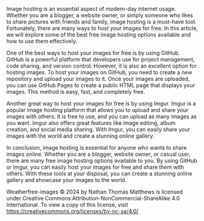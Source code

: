 Image hosting is an essential aspect of modern-day internet usage. Whether you are a blogger, a website owner, or simply someone who likes to share pictures with friends and family, image hosting is a must-have tool. Fortunately, there are many ways to host your images for free. In this article, we will explore some of the best free image hosting options available and how to use them effectively.

One of the best ways to host your images for free is by using GitHub. GitHub is a powerful platform that developers use for project management, code sharing, and version control. However, it is also an excellent option for hosting images. To host your images on GitHub, you need to create a new repository and upload your images to it. Once your images are uploaded, you can use GitHub Pages to create a public HTML page that displays your images. This method is easy, fast, and completely free.

Another great way to host your images for free is by using Imgur. Imgur is a popular image hosting platform that allows you to upload and share your images with others. It is free to use, and you can upload as many images as you want. Imgur also offers great features like image editing, album creation, and social media sharing. With Imgur, you can easily share your images with the world and create a stunning online gallery.

In conclusion, image hosting is essential for anyone who wants to share images online. Whether you are a blogger, website owner, or casual user, there are many free image hosting options available to you. By using GitHub or Imgur, you can easily host your images for free and share them with others. With these tools at your disposal, you can create a stunning online gallery and showcase your images to the world.

Weatherfree-images © 2024 by Nathan Thomas Matthews is licensed under Creative Commons Attribution-NonCommercial-ShareAlike 4.0 International. To view a copy of this license, visit https://creativecommons.org/licenses/by-nc-sa/4.0/
